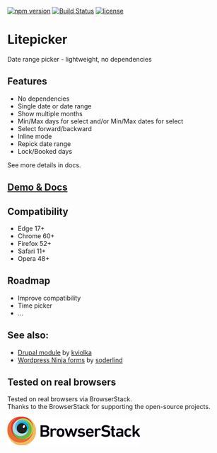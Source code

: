 [![npm version](https://badge.fury.io/js/litepicker.svg)](https://www.npmjs.com/package/litepicker) [![Build Status](https://travis-ci.org/wakirin/Litepicker.svg?branch=master)](https://travis-ci.org/wakirin/Litepicker) [![license](https://img.shields.io/github/license/mashape/apistatus.svg)](https://github.com/wakirin/Litepicker/blob/master/README.md)

Litepicker
=========

Date range picker - lightweight, no dependencies

## Features
* No dependencies
* Single date or date range
* Show multiple months
* Min/Max days for select and/or Min/Max dates for select
* Select forward/backward
* Inline mode
* Repick date range
* Lock/Booked days  
  
See more details in docs.

## [Demo & Docs](https://wakirin.github.io/Litepicker)

## Compatibility
* Edge 17+
* Chrome 60+
* Firefox 52+
* Safari 11+
* Opera 48+

## Roadmap
* Improve compatibility
* Time picker
* ...

## See also:
* [Drupal module](https://www.drupal.org/project/date_range_picker) by [kviolka](https://github.com/kviolka)
* [Wordpress Ninja forms](https://github.com/soderlind/date-range-ninja-forms) by [soderlind](https://github.com/soderlind)

## Tested on real browsers
Tested on real browsers via BrowserStack.  
Thanks to the BrowserStack for supporting the open-source projects.  

[![](docs/images/Browserstack-logo.png)](https://www.browserstack.com/)